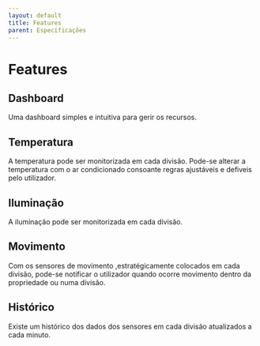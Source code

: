 ```yaml
---
layout: default
title: Features
parent: Especificações
---
```


# Features

## Dashboard

Uma dashboard simples e intuitiva para gerir os recursos.

## Temperatura

A temperatura pode ser monitorizada em cada divisão. Pode-se alterar a temperatura com o ar condicionado consoante regras ajustáveis e defiveis pelo utilizador.

## Iluminação

A iluminação pode ser monitorizada em cada divisão. 

## Movimento

Com os sensores de movimento ,estratégicamente colocados em cada divisão, pode-se notificar o utilizador quando ocorre movimento dentro da propriedade ou numa divisão.

## Histórico

Existe um histórico dos dados dos sensores em cada divisão atualizados a cada minuto.
